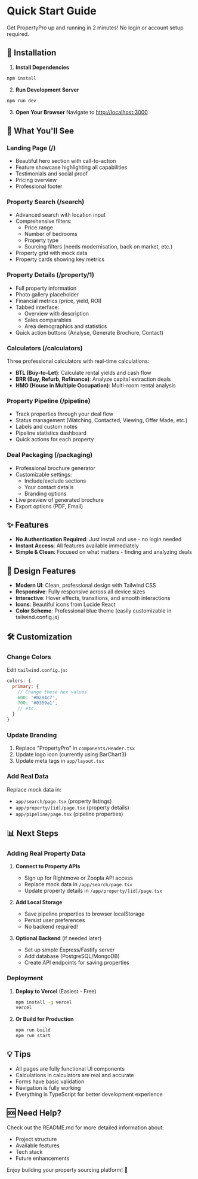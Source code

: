 # Quick Start Guide

Get PropertyPro up and running in 2 minutes! No login or account setup required.

## 🚀 Installation

1. **Install Dependencies**
```bash
npm install
```

2. **Run Development Server**
```bash
npm run dev
```

3. **Open Your Browser**
Navigate to [http://localhost:3000](http://localhost:3000)

## 📱 What You'll See

### Landing Page (/)
- Beautiful hero section with call-to-action
- Feature showcase highlighting all capabilities
- Testimonials and social proof
- Pricing overview
- Professional footer

### Property Search (/search)
- Advanced search with location input
- Comprehensive filters:
  - Price range
  - Number of bedrooms
  - Property type
  - Sourcing filters (needs modernisation, back on market, etc.)
- Property grid with mock data
- Property cards showing key metrics

### Property Details (/property/1)
- Full property information
- Photo gallery placeholder
- Financial metrics (price, yield, ROI)
- Tabbed interface:
  - Overview with description
  - Sales comparables
  - Area demographics and statistics
- Quick action buttons (Analyse, Generate Brochure, Contact)

### Calculators (/calculators)
Three professional calculators with real-time calculations:
- **BTL (Buy-to-Let)**: Calculate rental yields and cash flow
- **BRR (Buy, Refurb, Refinance)**: Analyze capital extraction deals
- **HMO (House in Multiple Occupation)**: Multi-room rental analysis

### Property Pipeline (/pipeline)
- Track properties through your deal flow
- Status management (Watching, Contacted, Viewing, Offer Made, etc.)
- Labels and custom notes
- Pipeline statistics dashboard
- Quick actions for each property

### Deal Packaging (/packaging)
- Professional brochure generator
- Customizable settings:
  - Include/exclude sections
  - Your contact details
  - Branding options
- Live preview of generated brochure
- Export options (PDF, Email)

## ✨ Features

- **No Authentication Required**: Just install and use - no login needed
- **Instant Access**: All features available immediately
- **Simple & Clean**: Focused on what matters - finding and analyzing deals

## 🎨 Design Features

- **Modern UI**: Clean, professional design with Tailwind CSS
- **Responsive**: Fully responsive across all device sizes
- **Interactive**: Hover effects, transitions, and smooth interactions
- **Icons**: Beautiful icons from Lucide React
- **Color Scheme**: Professional blue theme (easily customizable in tailwind.config.js)

## 🛠️ Customization

### Change Colors
Edit `tailwind.config.js`:
```javascript
colors: {
  primary: {
    // Change these hex values
    600: '#0284c7',
    700: '#0369a1',
    // etc.
  }
}
```

### Update Branding
1. Replace "PropertyPro" in `components/Header.tsx`
2. Update logo icon (currently using BarChart3)
3. Update meta tags in `app/layout.tsx`

### Add Real Data
Replace mock data in:
- `app/search/page.tsx` (property listings)
- `app/property/[id]/page.tsx` (property details)
- `app/pipeline/page.tsx` (pipeline properties)

## 📊 Next Steps

### Adding Real Property Data
1. **Connect to Property APIs**
   - Sign up for Rightmove or Zoopla API access
   - Replace mock data in `/app/search/page.tsx`
   - Update property details in `/app/property/[id]/page.tsx`

2. **Add Local Storage**
   - Save pipeline properties to browser localStorage
   - Persist user preferences
   - No backend required!

3. **Optional Backend** (if needed later)
   - Set up simple Express/Fastify server
   - Add database (PostgreSQL/MongoDB)
   - Create API endpoints for saving properties

### Deployment
1. **Deploy to Vercel** (Easiest - Free)
   ```bash
   npm install -g vercel
   vercel
   ```
   
2. **Or Build for Production**
   ```bash
   npm run build
   npm run start
   ```

## 💡 Tips

- All pages are fully functional UI components
- Calculations in calculators are real and accurate
- Forms have basic validation
- Navigation is fully working
- Everything is TypeScript for better development experience

## 🆘 Need Help?

Check out the README.md for more detailed information about:
- Project structure
- Available features
- Tech stack
- Future enhancements

Enjoy building your property sourcing platform! 🎉

